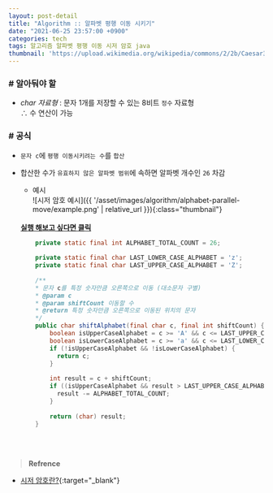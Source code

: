 ```yaml
---
layout: post-detail
title: "Algorithm :: 알파벳 평행 이동 시키기"
date: "2021-06-25 23:57:00 +0900"
categories: tech
tags: 알고리즘 알파벳 평행 이동 시저 암호 java
thumbnail: 'https://upload.wikimedia.org/wikipedia/commons/2/2b/Caesar3.svg'
---
```


### # 알아둬야 할
- *char 자료형* : 문자 1개를 저장할 수 있는 8비트 `정수` 자료형   
    ∴ 수 연산이 가능

### # 공식
- `문자 c`에 `평행 이동시키려는 수`를 `합산`
- 합산한 수가 `유효하지 않은 알파벳 범위`에 속하면 알파벳 개수인 `26` 차감

    - 예시      
    ![시저 암호 예시]({{ '/asset/images/algorithm/alphabet-parallel-move/example.png' | relative_url }}){:class="thumbnail"}  

    <br/>
    <a href="https://ideone.com/XfJcGI" target="_blank" class="btn-debugger">
        <strong><i class="fas fa-play-circle"></i> 실행 해보고 싶다면 클릭</strong>
    </a>


    ```java
        private static final int ALPHABET_TOTAL_COUNT = 26;
        
        private static final char LAST_LOWER_CASE_ALPHABET = 'z';
        private static final char LAST_UPPER_CASE_ALPHABET = 'Z';
        
        /**
        * 문자 c를 특정 숫자만큼 오른쪽으로 이동 (대소문자 구별)
        * @param c
        * @param shiftCount 이동할 수
        * @return 특정 숫자만큼 오른쪽으로 이동된 위치의 문자
        */
        public char shiftAlphabet(final char c, final int shiftCount) {
            boolean isUpperCaseAlphabet = c >= 'A' && c <= LAST_UPPER_CASE_ALPHABET;
            boolean isLowerCaseAlphabet = c >= 'a' && c <= LAST_LOWER_CASE_ALPHABET;
            if (!isUpperCaseAlphabet && !isLowerCaseAlphabet) {
              return c;
            }
            
            int result = c + shiftCount;
            if ((isUpperCaseAlphabet && result > LAST_UPPER_CASE_ALPHABET) || (isLowerCaseAlphabet && result > LAST_LOWER_CASE_ALPHABET)) {
              result -= ALPHABET_TOTAL_COUNT;
            }
            
            return (char) result;
        }
    ```

<br/>
<br/>

> **Refrence**
- [시저 암호란?](https://ko.wikipedia.org/wiki/%EC%B9%B4%EC%9D%B4%EC%82%AC%EB%A5%B4_%EC%95%94%ED%98%B8){:target="_blank"}
